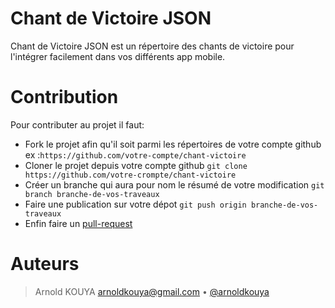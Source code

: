 # Chant de Victoire JSON
Chant de Victoire JSON est un répertoire des chants de victoire pour l'intégrer facilement dans vos différents app mobile.

# Contribution
Pour contributer au projet il faut:

+ Fork le projet afin qu'il soit parmi les répertoires de votre compte github ex :`https://github.com/votre-compte/chant-victoire`
+ Cloner le projet depuis votre compte github `git clone https://github.com/votre-crompte/chant-victoire`
+ Créer un branche qui aura pour nom le résumé de votre modification `git branch branche-de-vos-traveaux`
+ Faire une publication sur votre dépot `git push origin branche-de-vos-traveaux`
+ Enfin faire un [pull-request](https://www.thinkful.com/learn/github-pull-request-tutorial/Keep-Tabs-on-the-Project#Time-to-Submit-Your-First-PR)


# Auteurs
> Arnold KOUYA <arnoldkouya@gmail.com> &bull; [@arnoldkouya](https://twitter.com/arnoldkouya)
